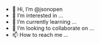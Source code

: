 - 👋 Hi, I’m @jsonopen
- 👀 I’m interested in ...
- 🌱 I’m currently learning ...
- 💞️ I’m looking to collaborate on ...
- 📫 How to reach me ...

<!---
jsonopen/jsonopen is a ✨ special ✨ repository because its `README.md` (this file) appears on your GitHub profile.
You can click the Preview link to take a look at your changes.
--->
